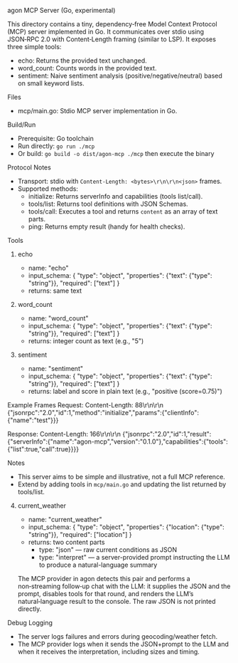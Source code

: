 agon MCP Server (Go, experimental)

This directory contains a tiny, dependency‑free Model Context Protocol (MCP) server implemented in Go. It communicates over stdio using JSON‑RPC 2.0 with Content‑Length framing (similar to LSP). It exposes three simple tools:

- echo: Returns the provided text unchanged.
- word_count: Counts words in the provided text.
- sentiment: Naive sentiment analysis (positive/negative/neutral) based on small keyword lists.

Files
- mcp/main.go: Stdio MCP server implementation in Go.

Build/Run
- Prerequisite: Go toolchain
- Run directly: `go run ./mcp`
- Or build: `go build -o dist/agon-mcp ./mcp` then execute the binary

Protocol Notes
- Transport: stdio with `Content-Length: <bytes>\r\n\r\n<json>` frames.
- Supported methods:
  - initialize: Returns serverInfo and capabilities (tools list/call).
  - tools/list: Returns tool definitions with JSON Schemas.
  - tools/call: Executes a tool and returns `content` as an array of text parts.
  - ping: Returns empty result (handy for health checks).

Tools
1) echo
   - name: "echo"
   - input_schema:
     {
       "type": "object",
       "properties": {"text": {"type": "string"}},
       "required": ["text"]
     }
   - returns: same text

2) word_count
   - name: "word_count"
   - input_schema:
     {
       "type": "object",
       "properties": {"text": {"type": "string"}},
       "required": ["text"]
     }
   - returns: integer count as text (e.g., "5")

3) sentiment
   - name: "sentiment"
   - input_schema:
     {
       "type": "object",
       "properties": {"text": {"type": "string"}},
       "required": ["text"]
     }
   - returns: label and score in plain text (e.g., "positive (score=0.75)")

Example Frames
Request:
  Content-Length: 88\r\n\r\n
  {"jsonrpc":"2.0","id":1,"method":"initialize","params":{"clientInfo":{"name":"test"}}}

Response:
  Content-Length: 166\r\n\r\n
  {"jsonrpc":"2.0","id":1,"result":{"serverInfo":{"name":"agon-mcp","version":"0.1.0"},"capabilities":{"tools":{"list":true,"call":true}}}}

Notes
- This server aims to be simple and illustrative, not a full MCP reference.
- Extend by adding tools in `mcp/main.go` and updating the list returned by tools/list.
4) current_weather
   - name: "current_weather"
   - input_schema:
     {
       "type": "object",
       "properties": {"location": {"type": "string"}},
       "required": ["location"]
     }
   - returns: two content parts
     - type: "json" — raw current conditions as JSON
     - type: "interpret" — a server-provided prompt instructing the LLM to produce a natural-language summary

   The MCP provider in agon detects this pair and performs a non‑streaming follow‑up chat with the LLM: it supplies the JSON and the prompt, disables tools for that round, and renders the LLM’s natural‑language result to the console. The raw JSON is not printed directly.

Debug Logging
- The server logs failures and errors during geocoding/weather fetch.
- The MCP provider logs when it sends the JSON+prompt to the LLM and when it receives the interpretation, including sizes and timing.

